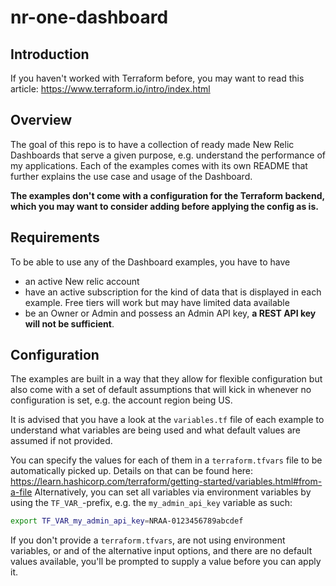 # nr-one-dashboard

## Introduction
If you haven't worked with Terraform before, you may want to read this article: https://www.terraform.io/intro/index.html

## Overview
The goal of this repo is to have a collection of ready made New Relic Dashboards that serve a given purpose, e.g. understand the performance of my applications. Each of the examples comes with its own README that further explains the use case and usage of the Dashboard.

**The examples don't come with a configuration for the Terraform backend, which you may want to consider adding before applying the config as is.**

## Requirements
To be able to use any of the Dashboard examples, you have to have 

* an active New relic account
* have an active subscription for the kind of data that is displayed in each example. Free tiers will work but may have limited data available
* be an Owner or Admin and possess an Admin API key, **a REST API key will not be sufficient**.

## Configuration
The examples are built in a way that they allow for flexible configuration but also come with a set of default assumptions that will kick in whenever no configuration is set, e.g. the account region being US.

It is advised that you have a look at the `variables.tf` file of each example to understand what variables are being used and what default values are assumed if not provided.

You can specify the values for each of them in a `terraform.tfvars` file to be automatically picked up. Details on that can be found here: https://learn.hashicorp.com/terraform/getting-started/variables.html#from-a-file
Alternatively, you can set all variables via environment variables by using the `TF_VAR_`-prefix, e.g. the `my_admin_api_key` variable as such:

```bash
export TF_VAR_my_admin_api_key=NRAA-0123456789abcdef
```

If you don't provide a `terraform.tfvars`, are not using environment variables, or and of the alternative input options, and there are no default values available, you'll be prompted to supply a value before you can apply it.